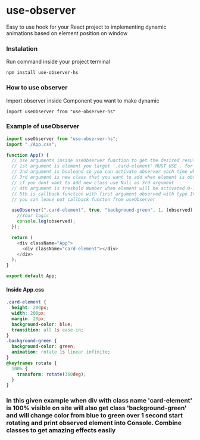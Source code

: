 ﻿# use-observer

Easy to use hook for your React project to implementing dynamic animations based on element position on window

### Instalation

Run command inside your project terminal

``` 
npm install use-observer-hs 
```

### How to use observer

Import observer inside Component you want to make dynamic

```
import useObserver from "use-observer-hs"
```

### Example of useObserver

```JavaScript
import useObserver from "use-observer-hs";
import "./App.css";

function App() {
  // Use arguments inside useObserver function to get the desired result
  // 1st argument is element you target '.card-element' MUST USE . for class and # for id
  // 2nd argument is booleand so you can activate observer each time when element  is observed or only first time
  // 3rd argument is new class that you want to add when element is observed 'new-class' DO NOT USE . in class name
  // if you dont want to add new class use Null as 3rd argument
  // 4th argument is treshold Number when element will be activated 0-1 1=100% of element visible 
  // 5th is callback function with first argument observed with type IntersectionObserverEntry where you can implemented your own logic that will be activated when element is observed
  // you can leave out callback functon from useObserver

  useObserver(".card-element", true, "background-green", 1, (observed) => {
    //Your logic
    console.log(observed);
  });

  return (
    <div className="App">
      <div className="card-element"></div>
    </div>
  );
}

export default App;

```
#### Inside App.css
```CSS
.card-element {
  height: 200px;
  width: 200px;
  margin: 20px;
  background-color: blue;
  transition: all 1s ease-in;
}
.background-green {
  background-color: green;
  animation: rotate 1s linear infinite;
}
@keyframes rotate {
  100% {
    transform: rotate(360deg);
  }
}
```
### In this given example when div with class name 'card-element' is 100% visible on site will also get class 'background-green' and will change color from blue to green over 1 second start rotating and print observed element into Console. Combine classes to get amazing effects easily
